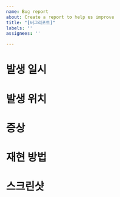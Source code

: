 ```yaml
---
name: Bug report
about: Create a report to help us improve
title: "[버그리포트]"
labels: ''
assignees: ''

---
```


# 발생 일시

# 발생 위치

# 증상

# 재현 방법

# 스크린샷
